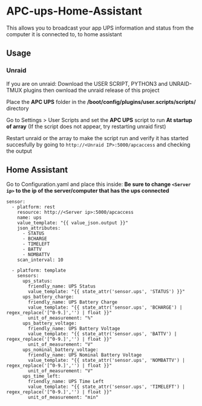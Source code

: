 # APC-ups-Home-Assistant
This allows you to broadcast your app UPS information and status from the computer it is connected to, to home assistant

## Usage

### Unraid
If you are on unraid:
Download the USER SCRIPT, PYTHON3 and UNRAID-TMUX plugins then ownload the unraid release of this project

Place the **APC UPS** folder in the **/boot/config/plugins/user.scripts/scripts/** directory

Go to Settings > User Scripts and set the **APC UPS** script to run **At startup of array** (If the script does not appear, try restarting unraid first)

Restart unraid or the array to make the script run and verify it has started succesfully by going to ```http://<Unraid IP>:5000/apcaccess``` and checking the output

## Home Assistant
Go to Configuration.yaml and place this inside:
**Be sure to change ```<Server ip>``` to the ip of the server/computer that has the ups connected**

```
sensor:
  - platform: rest
    resource: http://<Server ip>:5000/apcaccess
    name: ups
    value_template: "{{ value_json.output }}"
    json_attributes:
      - STATUS
      - BCHARGE
      - TIMELEFT
      - BATTV
      - NOMBATTV
    scan_interval: 10

  - platform: template
    sensors:
      ups_status:
        friendly_name: UPS Status
        value_template: "{{ state_attr('sensor.ups', 'STATUS') }}"
      ups_battery_charge:
        friendly_name: UPS Battery Charge
        value_template: "{{ state_attr('sensor.ups', 'BCHARGE') | regex_replace('[^0-9.]','') | float }}"
        unit_of_measurement: "%"
      ups_battery_voltage:
        friendly_name: UPS Battery Voltage
        value_template: "{{ state_attr('sensor.ups', 'BATTV') | regex_replace('[^0-9.]','') | float }}"
        unit_of_measurement: "V"
      ups_nominal_battery_voltage:
        friendly_name: UPS Nominal Battery Voltage
        value_template: "{{ state_attr('sensor.ups', 'NOMBATTV') | regex_replace('[^0-9.]','') | float }}"
        unit_of_measurement: "V"
      ups_time_left:
        friendly_name: UPS Time Left
        value_template: "{{ state_attr('sensor.ups', 'TIMELEFT') | regex_replace('[^0-9.]','') | float }}"
        unit_of_measurement: "min"
```
